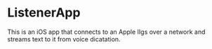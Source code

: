 #  ListenerApp

This is an iOS app that connects to an  Apple IIgs over a network and streams text to it from voice dicatation.
